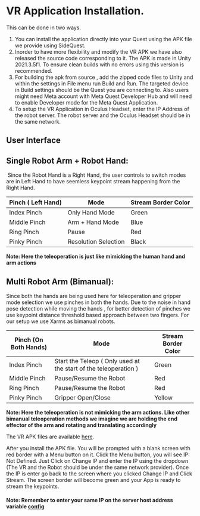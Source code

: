 # VR Application Installation.

This can be done in two ways.

1. You can install the application directly into your Quest using the APK file we provide using SideQuest.
2. Inorder to have more flexibility and modify the VR APK we have also released the source code corresponding to it. The APK is made in Unity 2021.3.5f1. To ensure clean builds with no errors using this version is recommended.
3. For building the apk from source , add the zipped code files to Unity and within the settings in File menu run Build and Run. The targeted device in Build settings should be the Quest you are connecting to. Also users might need Meta account with Meta Quest Developer Hub and will need to enable Developer mode for the Meta Quest Application. 
4. To setup the VR Application in Oculus Headset, enter the IP Address of the robot server. The robot server and the Oculus Headset should be in the same network. 

## User Interface

## Single Robot Arm + Robot Hand: 

​	Since the Robot Hand is a Right Hand, the user controls to switch modes are in Left Hand to have seemless keypoint stream happening from the Right Hand. 

| Pinch ( Left Hand) | Mode                 | Stream Border Color |
| ------------------ | -------------------- | ------------------- |
| Index Pinch        | Only Hand Mode       | Green               |
| Middle Pinch       | Arm + Hand Mode      | Blue                |
| Ring Pinch         | Pause                | Red                 |
| Pinky Pinch        | Resolution Selection | Black               |

**Note: Here the teleoperation is just like mimicking the human hand and arm actions**

## Multi Robot Arm (Bimanual):

Since both the hands are being used here for teleoperation and gripper mode selection we use pinches in both the hands. Due to the noise in hand pose detection while moving the hands , for better detection of pinches we use keypoint distance threshold based approach between two fingers. For our setup we use Xarms as bimanual robots.

| Pinch (On Both Hands) | Mode                                                         | Stream Border Color |
| ----------------------- | ------------------------------------------------------------ | ------------------- |
| Index Pinch             | Start the Teleop ( Only used at the start of the teleoperation ) | Green               |
| Middle Pinch            | Pause/Resume the Robot                                       | Red                 |
| Ring Pinch              | Pause/Resume the Robot                                       | Red                 |
| Pinky Pinch             | Gripper Open/Close                                           | Yellow              |


**Note: Here the teleoperation is not mimicking the arm actions. Like other bimanual teleoperation methods we imagine we are holding the end effector of the arm and rotating and translating accordingly**


The VR APK files are available [here](/VR/APK/).

After you install the APK file. You will be prompted with a blank screen with red border with a Menu button on it. Click the Menu button, you will see IP: Not Defined. Just Click on Change IP and enter the IP using the dropdown (The VR and the Robot should be under the same network provider). Once the IP is enter go back to the screen where you clicked Change IP and Click Stream. The screen border will become green and  your App is ready to stream the keypoints.

#### Note: Remember to enter your same IP on the server host address variable [config](/configs/network.yaml)
